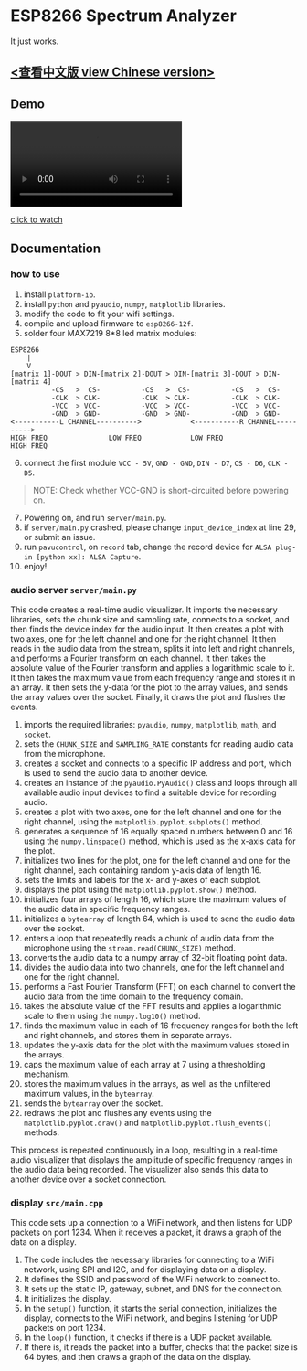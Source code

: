 # ESP8266 Spectrum Analyzer

It just works.

## [<查看中文版 view Chinese version>](./README.zh-cn.md)

## Demo

<video controls>
  <source src="./demo/video_2023-05-03_15-26-10.mp4" type="video/mp4">
  Your browser does not support the video tag.
</video>

[click to watch](./demo/video_2023-05-03_15-26-10.mp4)

## Documentation

### how to use

1. install `platform-io`.
2. install `python` and `pyaudio`, `numpy`, `matplotlib` libraries.
3. modify the code to fit your wifi settings.
4. compile and upload firmware to `esp8266-12f`.
5. solder four MAX7219 8*8 led matrix modules:

```
ESP8266
    |
    V
[matrix 1]-DOUT > DIN-[matrix 2]-DOUT > DIN-[matrix 3]-DOUT > DIN-[matrix 4]
          -CS   >  CS-          -CS   >  CS-          -CS   >  CS-
          -CLK  > CLK-          -CLK  > CLK-          -CLK  > CLK-
          -VCC  > VCC-          -VCC  > VCC-          -VCC  > VCC-
          -GND  > GND-          -GND  > GND-          -GND  > GND-
<-----------L CHANNEL---------->            <-----------R CHANNEL---------->
HIGH FREQ               LOW FREQ            LOW FREQ               HIGH FREQ
```

6. connect the first module `VCC - 5V`, `GND - GND`, `DIN - D7`, `CS - D6`, `CLK - D5`.

> NOTE: Check whether VCC-GND is short-circuited before powering on.

7. Powering on, and run `server/main.py`.
8. if `server/main.py` crashed, please change `input_device_index` at line 29, or submit an issue.
9. run `pavucontrol`, on `record` tab, change the record device for `ALSA plug-in [python xx]: ALSA Capture`.
10. enjoy!

### audio server `server/main.py`

This code creates a real-time audio visualizer. It imports the necessary libraries, sets the chunk size and sampling rate, connects to a socket, and then finds the device index for the audio input. It then creates a plot with two axes, one for the left channel and one for the right channel. It then reads in the audio data from the stream, splits it into left and right channels, and performs a Fourier transform on each channel. It then takes the absolute value of the Fourier transform and applies a logarithmic scale to it. It then takes the maximum value from each frequency range and stores it in an array. It then sets the y-data for the plot to the array values, and sends the array values over the socket. Finally, it draws the plot and flushes the events.

1. imports the required libraries: `pyaudio`, `numpy`, `matplotlib`, `math`, and `socket`.
2. sets the  `CHUNK_SIZE`  and  `SAMPLING_RATE`  constants for reading audio data from the microphone.
3. creates a socket and connects to a specific IP address and port, which is used to send the audio data to another device.
4. creates an instance of the `pyaudio.PyAudio()` class and loops through all available audio input devices to find a suitable device for recording audio.
5. creates a plot with two axes, one for the left channel and one for the right channel, using the `matplotlib.pyplot.subplots()` method.
6. generates a sequence of 16 equally spaced numbers between 0 and 16 using the `numpy.linspace()` method, which is used as the x-axis data for the plot.
7. initializes two lines for the plot, one for the left channel and one for the right channel, each containing random y-axis data of length 16.
8. sets the limits and labels for the x- and y-axes of each subplot.
9. displays the plot using the `matplotlib.pyplot.show()` method.
10. initializes four arrays of length 16, which store the maximum values of the audio data in specific frequency ranges.
11. initializes a `bytearray` of length 64, which is used to send the audio data over the socket.
12. enters a loop that repeatedly reads a chunk of audio data from the microphone using the `stream.read(CHUNK_SIZE)` method.
13. converts the audio data to a numpy array of 32-bit floating point data.
14. divides the audio data into two channels, one for the left channel and one for the right channel.
15. performs a Fast Fourier Transform (FFT) on each channel to convert the audio data from the time domain to the frequency domain.
16. takes the absolute value of the FFT results and applies a logarithmic scale to them using the `numpy.log10()` method.
17. finds the maximum value in each of 16 frequency ranges for both the left and right channels, and stores them in separate arrays.
18. updates the y-axis data for the plot with the maximum values stored in the arrays.
19. caps the maximum value of each array at 7 using a thresholding mechanism.
20. stores the maximum values in the arrays, as well as the unfiltered maximum values, in the `bytearray`.
21. sends the `bytearray` over the socket.
22. redraws the plot and flushes any events using the `matplotlib.pyplot.draw()` and `matplotlib.pyplot.flush_events()` methods.

This process is repeated continuously in a loop, resulting in a real-time audio visualizer that displays the amplitude of specific frequency ranges in the audio data being recorded. The visualizer also sends this data to another device over a socket connection.

### display `src/main.cpp`

This code sets up a connection to a WiFi network, and then listens for UDP packets on port 1234. When it receives a packet, it draws a graph of the data on a display.  

1. The code includes the necessary libraries for connecting to a WiFi network, using SPI and I2C, and for displaying data on a display.  
2. It defines the SSID and password of the WiFi network to connect to.  
3. It sets up the static IP, gateway, subnet, and DNS for the connection.  
4. It initializes the display.  
5. In the `setup()` function, it starts the serial connection, initializes the display, connects to the WiFi network, and begins listening for UDP packets on port 1234.  
6. In the `loop()` function, it checks if there is a UDP packet available.  
7. If there is, it reads the packet into a buffer, checks that the packet size is 64 bytes, and then draws a graph of the data on the display.
